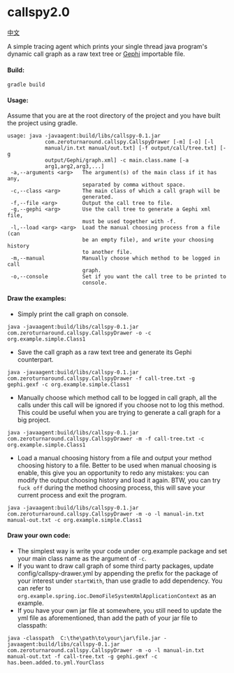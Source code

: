 callspy2.0
=======
[中文](https://blog.csdn.net/xuan602/article/details/84931665)

A simple tracing agent which prints your single thread java program's dynamic call graph as a raw text tree or [Gephi](https://gephi.org/) importable file.

#### Build:
```
gradle build
```
#### Usage:
Assume that you are at the root directory of the project and you have built the project using gradle.
```
usage: java -javaagent:build/libs/callspy-0.1.jar
            com.zeroturnaround.callspy.CallspyDrawer [-m] [-o] [-l
            manual/in.txt manual/out.txt] [-f output/call/tree.txt] [-g
            output/Gephi/graph.xml] -c main.class.name [-a
            arg1,arg2,arg3,...]
 -a,--arguments <arg>   The argument(s) of the main class if it has any,
                        separated by comma without space.
 -c,--class <arg>       The main class of which a call graph will be
                        generated.
 -f,--file <arg>        Output the call tree to file.
 -g,--gephi <arg>       Use the call tree to generate a Gephi xml file,
                        must be used together with -f.
 -l,--load <arg> <arg>  Load the manual choosing process from a file (can
                        be an empty file), and write your choosing history
                        to another file.
 -m,--manual            Manually choose which method to be logged in call
                        graph.
 -o,--console           Set if you want the call tree to be printed to
                        console.
```

#### Draw the examples:
- Simply print the call graph on console.
```
java -javaagent:build/libs/callspy-0.1.jar com.zeroturnaround.callspy.CallspyDrawer -o -c org.example.simple.Class1
```
- Save the call graph as a raw text tree and generate its Gephi counterpart.
```
java -javaagent:build/libs/callspy-0.1.jar com.zeroturnaround.callspy.CallspyDrawer -f call-tree.txt -g gephi.gexf -c org.example.simple.Class1
```
- Manually choose which method call to be logged in call graph, all the calls under this call will be ignored if you choose not to log this method. This could be useful when you are trying to generate a call graph for a big project.
```
java -javaagent:build/libs/callspy-0.1.jar com.zeroturnaround.callspy.CallspyDrawer -m -f call-tree.txt -c org.example.simple.Class1
```
- Load a manual choosing history from a file and output your method choosing history to a file. Better to be used when manual choosing is enable, this give you an opportunity to redo any mistakes: you can modify the output choosing history and load it again. BTW, you can try `fuck off` during the method choosing process, this will save your current process and exit the program.
```
java -javaagent:build/libs/callspy-0.1.jar com.zeroturnaround.callspy.CallspyDrawer -m -o -l manual-in.txt manual-out.txt -c org.example.simple.Class1
```
#### Draw your own code:
- The simplest way is write your code under org.example package and set your main class name as the argument of `-c`.
- If you want to draw call graph of some third party packages, update config/callspy-drawer.yml by appending the prefix for the package of your interest under `startWith`, than use gradle to add dependency. You can refer to `org.example.spring.ioc.DemoFileSystemXmlApplicationContext` as an example.
- If you have your own jar file at somewhere, you still need to update the yml file as aforementioned, than add the path of your jar file to classpath:
```
java -classpath  C:\the\path\to\your\jar\file.jar -javaagent:build/libs/callspy-0.1.jar com.zeroturnaround.callspy.CallspyDrawer -m -o -l manual-in.txt manual-out.txt -f call-tree.txt -g gephi.gexf -c has.been.added.to.yml.YourClass
```
